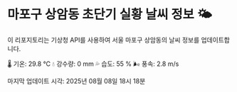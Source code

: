 
# 마포구 상암동 초단기 실황 날씨 정보 🌤️

이 리포지토리는 기상청 API를 사용하여 서울 마포구 상암동의 날씨 정보를 업데이트합니다. 

🌡️ 기온: 29.8 ℃
💧 강수량: 0 mm
💦 습도: 55 %
🌬️ 풍속: 2.8 m/s

마지막 업데이트 시각: 2025년 08월 08일 18시 18분    
